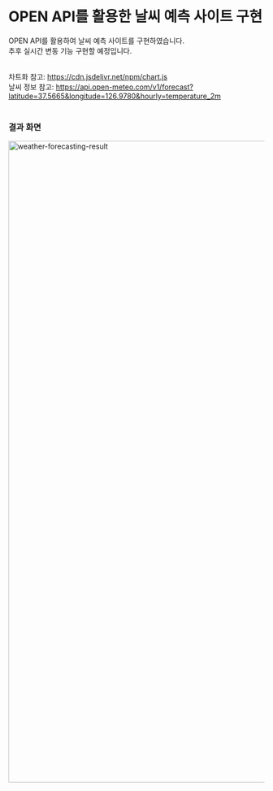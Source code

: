 # OPEN API를 활용한 날씨 예측 사이트 구현

OPEN API를 활용하여 날씨 예측 사이트를 구현하였습니다. <br>
추후 실시간 변동 기능 구현할 예정입니다. <br><br>

차트화 참고: https://cdn.jsdelivr.net/npm/chart.js <br>
날씨 정보 참고: https://api.open-meteo.com/v1/forecast?latitude=37.5665&longitude=126.9780&hourly=temperature_2m <br><br>

### 결과 화면 <br>
<img width="1264" alt="weather-forecasting-result" src="https://user-images.githubusercontent.com/55650732/193377674-1f7b7628-d5c5-4789-9e30-e75ba48f2047.png">

